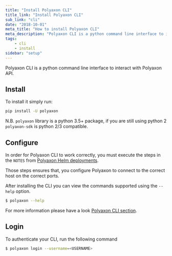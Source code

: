 ```yaml
---
title: "Install Polyaxon CLI"
title_link: "Install Polyaxon CLI"
sub_link: "cli"
date: "2018-10-01"
meta_title: "How to install Polyaxon CLI"
meta_description: "Polyaxon CLI is a python command line interface to interact with Polyaxon API."
tags:
    - cli
    - install
sidebar: "setup"
---
```


Polyaxon CLI is a python command line interface to interact with Polyaxon API.


## Install

To install it simply run:

```bash
pip install -U polyaxon
```

N.B. `polyaxon` library is a python 3.5+ package, if you are still using python 2 `polyaxon-sdk` is python 2/3 compatible.

## Configure

In order for Polyaxon CLI to work correctly,
you must execute the steps in the `NOTES` from [Polyaxon Helm deployments](/setup/kubernetes/).

Those steps ensures that, you configure Polyaxon to connect to the correct host on the correct ports.


After installing the CLI you can view the commands supported using the `--help` option.

```bash
$ polyaxon --help
```

For more information please have a look [Polyaxon CLI section](/references/polyaxon-cli/).


## Login

To authenticate your CLI, run the following command

```bash
$ polyaxon login --username=<USERNAME>
```
